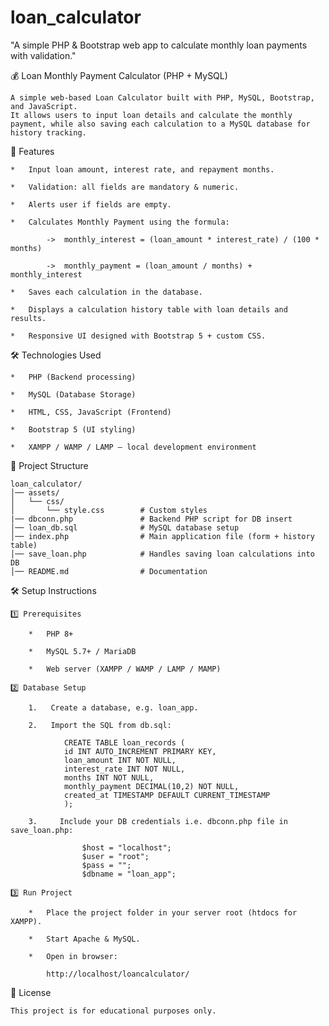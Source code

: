 # loan_calculator

"A simple PHP &amp; Bootstrap web app to calculate monthly loan payments with validation."

💰 Loan Monthly Payment Calculator (PHP + MySQL)

    A simple web-based Loan Calculator built with PHP, MySQL, Bootstrap, and JavaScript.
    It allows users to input loan details and calculate the monthly payment, while also saving each calculation to a MySQL database for history tracking.

🚀 Features

    *   Input loan amount, interest rate, and repayment months.

    *   Validation: all fields are mandatory & numeric.

    *   Alerts user if fields are empty.

    *   Calculates Monthly Payment using the formula:

            ->  monthly_interest = (loan_amount * interest_rate) / (100 * months)

            ->  monthly_payment = (loan_amount / months) + monthly_interest

    *   Saves each calculation in the database.

    *   Displays a calculation history table with loan details and results.

    *   Responsive UI designed with Bootstrap 5 + custom CSS.

🛠️ Technologies Used

    *   PHP (Backend processing)

    *   MySQL (Database Storage)

    *   HTML, CSS, JavaScript (Frontend)

    *   Bootstrap 5 (UI styling)

    *   XAMPP / WAMP / LAMP – local development environment

📂 Project Structure

    loan_calculator/
    │── assets/
    │   └── css/
    │       └── style.css        # Custom styles
    |── dbconn.php               # Backend PHP script for DB insert
    │── loan_db.sql              # MySQL database setup
    │── index.php                # Main application file (form + history table)
    │── save_loan.php            # Handles saving loan calculations into DB
    │── README.md                # Documentation

🛠️ Setup Instructions

    1️⃣ Prerequisites

        *   PHP 8+

        *   MySQL 5.7+ / MariaDB

        *   Web server (XAMPP / WAMP / LAMP / MAMP)

    2️⃣ Database Setup

        1.   Create a database, e.g. loan_app.

        2.   Import the SQL from db.sql:

                CREATE TABLE loan_records (
                id INT AUTO_INCREMENT PRIMARY KEY,
                loan_amount INT NOT NULL,
                interest_rate INT NOT NULL,
                months INT NOT NULL,
                monthly_payment DECIMAL(10,2) NOT NULL,
                created_at TIMESTAMP DEFAULT CURRENT_TIMESTAMP
                );

        3.     Include your DB credentials i.e. dbconn.php file in save_loan.php:

                    $host = "localhost";
                    $user = "root";
                    $pass = "";
                    $dbname = "loan_app";

    3️⃣ Run Project

        *   Place the project folder in your server root (htdocs for XAMPP).

        *   Start Apache & MySQL.

        *   Open in browser:

            http://localhost/loancalculator/


📜 License

    This project is for educational purposes only.            
